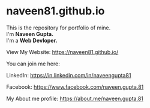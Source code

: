 # naveen81.github.io

This is the repository for portfolio of mine.<br>
I'm <b>Naveen Gupta. </b><br>
I'm a <b>Web Devloper.</b>

View My Website: https://naveen81.github.io/

You can join me here: 

LinkedIn: https://in.linkedin.com/in/naveengupta81

Facebook: https://www.facebook.com/naveen.gupta.81

My About me profile: https://about.me/naveen.gupta.81